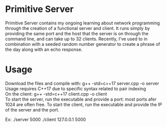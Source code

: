 # Primitive Server

Primitive Server contains my ongoing learning about network programming through the creation of a functional server and client. It runs simply by providing the same port and the host that the server is on through the command line, and can take up to 32 clients. Recently, I've used to in combination with a seeded random number generator to create a phrase of the day along with an echo response.

# Usage

Download the files and compile with:
g++ -std=c++17 server.cpp -o server\
Usage requires C++17 due to specific syntax related to pair indexing\
On the client:
g++ -std=c++17 client.cpp -o client\
To start the server, run the executable and provide a port: most ports afer 1024 are often free.
To start the client, run the executable and provide the IP of the server and the port.

Ex:
./server 5000
./client 127.0.0.1 5000

